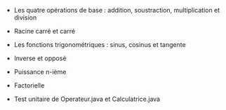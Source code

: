- Les quatre opérations de base : addition, soustraction, multiplication et division
- Racine carré et carré
- Les fonctions trigonométriques : sinus, cosinus et tangente
- Inverse et opposé
- Puissance n-ième
- Factorielle

- Test unitaire de Operateur.java et Calculatrice.java
